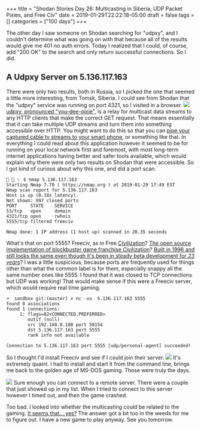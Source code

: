 +++
title = "Shodan Stories Day 26: Multicasting in Siberia, UDP Packet Pixies, and Free Civ"
date = 2019-01-29T22:22:18-05:00
draft = false
tags = []
categories = ["100 days"]
+++

The other day I saw someone on Shodan searching for "udpxy", and I couldn't determine what was going on with that because all of the results would give me 401 no auth errors. Today I realized that I could, of course, add "200 OK" to the search and only return successful connections. So I did.


## A Udpxy Server on 5.136.117.163
There were only two results, both in Russia, so I picked the one that seemed a little more interesting, from Tomsk, Siberia. I could see from Shodan that the "udpxy" service was running on port 4321, so I visited in a browser.
![](/images/100Days/Day26/udpxy.png)
[udpxy, pronounced "you-dee-pixie"](http://www.udpxy.com/), is a relay for multicast data streams to any HTTP clients that make the correct GET request. That means essentially that it can take multiple UDP streams and turn them into something accessible over HTTP. You might want to do this so that you can [pipe your captured cable tv streams to your smart phone](https://angrytechnician.wordpress.com/2012/07/31/converting-your-multicast-iptv-freeview-to-http-unicast-using-udpxy/), or something like that. In everything I could read about this application however it seemed to be for running on your local network first and foremost, with most long-term internet applications having better and safer tools available, which would explain why there were only two results on Shodan that were accessible. So I got kind of curious about why this one, and did a port scan.
```
👻 🌵 ✨ $ nmap 5.136.117.163
Starting Nmap 7.70 ( https://nmap.org ) at 2019-01-29 17:49 EST
Nmap scan report for 5.136.117.163
Host is up (0.18s latency).
Not shown: 997 closed ports
PORT     STATE    SERVICE
53/tcp   open     domain
4321/tcp open     rwhois
5555/tcp filtered freeciv

Nmap done: 1 IP address (1 host up) scanned in 20.35 seconds
```
What's that on port 5555? Freeciv, as in Free [Civilization](https://en.wikipedia.org/wiki/Civilization_(series))? [The open source implementation of blockbuster game franchise Civilization](http://www.freeciv.org/)? [Built in 1996 and still looks the same even though it's been in steady beta development for _23 years_](https://en.wikipedia.org/wiki/Freeciv)? I was a little suspicious, because ports are frequently used for things other than what the common label is for them, especially snappy all the same number ones like 5555. I found that it was closed to TCP connections but UDP was working! That would make sense if this were a Freeciv server, which would require real time gaming.
```
➜  sandbox git:(master) ✗ nc -vu  5.136.117.163 5555
found 0 associations
found 1 connections:
     1: flags=82<CONNECTED,PREFERRED>
        outif (null)
        src 192.168.0.108 port 50154
        dst 5.136.117.163 port 5555
        rank info not available

Connection to 5.136.117.163 port 5555 [udp/personal-agent] succeeded!
```
So I thought I'd install Freeciv and see if I could join their server.
![](/images/100Days/Day26/freeciv.png)
It's extremely quaint. I had to install and start it from the command line, brings me back to the golden age of MS-DOS gaming. Those were truly the days.

![](/images/100Days/Day26/freecivnet2.png)
Sure enough you can connect to a remote server. There were a couple that just showed up in my list. When I tried to connect to this server however I timed out, and then the game crashed.

Too bad. I looked into whether the multicasting could be related to the gaming. [It seems that... yes?](https://freeciv.fandom.com/wiki/Forum:Multicast_message_to_freeciv_serverS_runing_on_the_same_machine?t=20100205185257) The answer got a bit too in the weeds for me to figure out.
I have a new game to play anyway. See you tomorrow.
